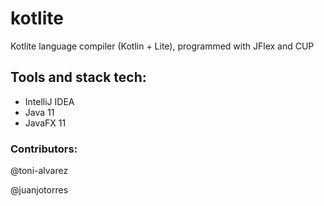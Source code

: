 # kotlite
Kotlite language compiler (Kotlin + Lite), programmed with JFlex and CUP

## Tools and stack tech:
- IntelliJ IDEA
- Java 11
- JavaFX 11

### Contributors:
@toni-alvarez

@juanjotorres
